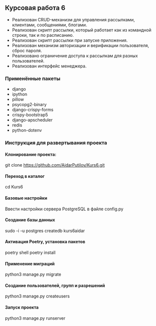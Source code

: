 ## Курсовая работа 6
- Реализован CRUD-механизм для управления рассылками, клиентами, сообщениями, блогами.
- Реализован скрипт рассылки, который работает как из командной строки, так и по расписанию.
- Реализован скрипт рассылки при запуске приложения.
- Реализован механизм авторизации и верификации пользователя, сброс пароля.
- Реализовано ограничение доступа к рассылкам для разных пользователей.
- Реализован интерфейс менеджера.



### Применённые пакеты
- django
- ipython
- pillow
- psycopg2-binary
- django-crispy-forms
- crispy-bootstrap5
- django-apscheduler
- redis
- python-dotenv

### Инструкция для развертывания проекта

#### Клонирование проекта:
git clone https://github.com/AidarPutilov/Kurs6.git

#### Переход в каталог
cd Kurs6

#### Базовые настройки
Ввести настройки сервера PostgreSQL в файле config.py

#### Создание базы данных
sudo -i -u postgres
createdb kurs6aidar

#### Активация Poetry, установка пакетов
poetry shell
poetry install

#### Применение миграций
python3 manage.py migrate

#### Создание пользователей, групп и разрешений
python3 manage.py createusers

#### Запуск проекта
python3 manage.py runserver
